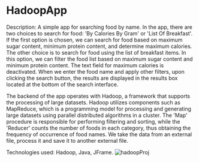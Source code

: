 # HadoopApp

Description: A simple app for searching food by name. In the app, there are two choices to search for food: 'By Calories By Gram' or 'List Of Breakfast'. If the first option is chosen, we can search for food based on maximum sugar content, minimum protein content, and determine maximum calories.
The other choice is to search for food using the list of breakfast items.
In this option, we can filter the food list based on maximum sugar content and minimum protein content. The text field for maximum calories
is deactivated. When we enter the food name and apply other filters, upon clicking the search button, the results are displayed in the results box located at the bottom of the search interface.

The backend of the app operates with Hadoop, a framework that supports the processing of large datasets. Hadoop utilizes components such as MapReduce, which is a programming model for processing and generating large datasets using parallel distributed algorithms in a cluster. The 'Map' procedure is responsible for performing filtering and sorting, while the 'Reducer' counts the number of foods in each category, thus obtaining the frequency of occurrence of food names. We take the data from an external file, process it and save it to another external file.

Technologies used: Hadoop, Java, JFrame.
![hadoopProj](https://github.com/EvgeniyKrastev/HadoopApp/assets/65820929/310219b9-167d-4690-a8b0-d741c6431490)
